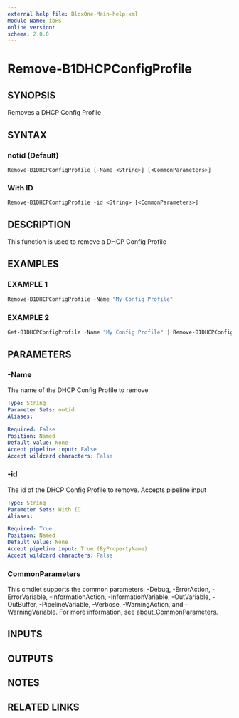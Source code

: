 ```yaml
---
external help file: BloxOne-Main-help.xml
Module Name: ibPS
online version:
schema: 2.0.0
---
```


# Remove-B1DHCPConfigProfile

## SYNOPSIS
Removes a DHCP Config Profile

## SYNTAX

### notid (Default)
```
Remove-B1DHCPConfigProfile [-Name <String>] [<CommonParameters>]
```

### With ID
```
Remove-B1DHCPConfigProfile -id <String> [<CommonParameters>]
```

## DESCRIPTION
This function is used to remove a DHCP Config Profile

## EXAMPLES

### EXAMPLE 1
```powershell
Remove-B1DHCPConfigProfile -Name "My Config Profile"
```

### EXAMPLE 2
```powershell
Get-B1DHCPConfigProfile -Name "My Config Profile" | Remove-B1DHCPConfigProfile
```

## PARAMETERS

### -Name
The name of the DHCP Config Profile to remove

```yaml
Type: String
Parameter Sets: notid
Aliases:

Required: False
Position: Named
Default value: None
Accept pipeline input: False
Accept wildcard characters: False
```

### -id
The id of the DHCP Config Profile to remove.
Accepts pipeline input

```yaml
Type: String
Parameter Sets: With ID
Aliases:

Required: True
Position: Named
Default value: None
Accept pipeline input: True (ByPropertyName)
Accept wildcard characters: False
```

### CommonParameters
This cmdlet supports the common parameters: -Debug, -ErrorAction, -ErrorVariable, -InformationAction, -InformationVariable, -OutVariable, -OutBuffer, -PipelineVariable, -Verbose, -WarningAction, and -WarningVariable. For more information, see [about_CommonParameters](http://go.microsoft.com/fwlink/?LinkID=113216).

## INPUTS

## OUTPUTS

## NOTES

## RELATED LINKS
